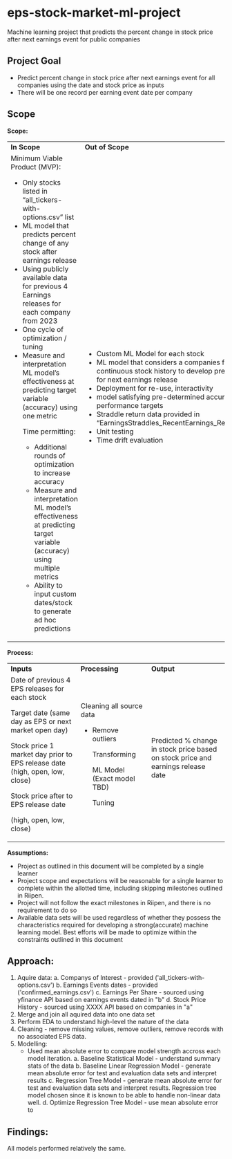 # eps-stock-market-ml-project
Machine learning project that predicts the percent change in stock price after next earnings event for public companies

## Project Goal

* Predict percent change in stock price after next earnings event for all companies using the date and stock price as inputs
* There will be one record per earning event date per company

## Scope
**Scope:**


<table>
  <tr>
   <td><strong>In Scope</strong>
   </td>
   <td><strong>Out of Scope</strong>
   </td>
  </tr>
  <tr>
   <td>Minimum Viable Product (MVP):
<ul>

<li>Only stocks listed in “all_tickers-with-options.csv” list

<li>ML model that predicts percent change of any stock after earnings release

<li>Using publicly available data for previous 4 Earnings releases for each company from 2023

<li>One cycle of optimization / tuning

<li>Measure and interpretation ML model’s effectiveness at predicting target variable (accuracy) using one metric

<p>
Time permitting:
<ul>

<li>Additional rounds of optimization to increase accuracy

<li>Measure and interpretation ML model’s effectiveness at predicting target variable (accuracy) using multiple metrics

<li>Ability to input custom dates/stock to generate ad hoc predictions
</li>
</ul>
</li>
</ul>
   </td>
   <td>
<ul>

<li>Custom ML Model for each stock  

<li>ML model that considers a companies full / continuous stock history to develop predictions for next earnings release

<li>Deployment for re-use, interactivity

<li>model satisfying pre-determined accuracy performance targets

<li>Straddle return data provided in “EarningsStraddles_RecentEarnings_Results.csv”

<li>Unit testing

<li>Time drift evaluation
</li>
</ul>
   </td>
  </tr>
</table>


**Process:**


<table>
  <tr>
   <td><strong>Inputs</strong>
   </td>
   <td><strong>Processing</strong>
   </td>
   <td><strong>Output</strong>
   </td>
  </tr>
  <tr>
   <td>Date of previous 4 EPS releases for each stock
<p>
Target date (same day as EPS or next market open day)
<p>
Stock price 1 market day prior to EPS release date (high, open, low, close) 
<p>
Stock price after to EPS release date
<p>
(high, open, low, close) 
   </td>
   <td>Cleaning all source data
<ul>

<li>Remove outliers

<p>
Transforming 
<p>
ML Model (Exact model TBD)
<p>
Tuning
</li>
</ul>
   </td>
   <td>Predicted % change in stock price based on stock price and earnings release date
   </td>
  </tr>
</table>


**Assumptions:**



* Project as outlined in this document will be completed by a single learner 
* Project scope and expectations will be reasonable for a single learner to complete within the allotted time, including skipping milestones outlined in Riipen.
* Project will not follow the exact milestones in Riipen, and there is no requirement to do so
* Available data sets will be used regardless of whether they possess the characteristics required for developing a strong(accurate) machine learning model. Best efforts will be made to optimize within the constraints outlined in this document


## Approach: 
1. Aquire data:
   a. Companys of Interest - provided ('all_tickers-with-options.csv')
   b. Earnings Events dates - provided ('confirmed_earnings.csv') 
   c. Earnings Per Share - sourced using yfinance API based on earnings events dated in "b"
   d. Stock Price History - sourced using XXXX API based on companies in "a"
2. Merge and join all aquired data into one data set
3. Perform EDA to understand high-level the nature of the data
4. Cleaning - remove missing values, remove outliers, remove records with no associated EPS data. 
5. Modelling:
   * Used mean absolute error to compare model strength accross each model iteration. 
   a. Baseline Statistical Model - understand summary stats of the data
   b. Baseline Linear Regression Model - generate mean absolute error for test and evaluation data sets and interpret results
   c.  Regression Tree Model - generate mean absolute error for test and evaluation data sets and interpret results. Regression tree model chosen since it is known to be able to handle non-linear data well.
   d. Optimize Regression Tree Model - use mean absolute error to 
   
   
## Findings: 

All models performed relatively the same. 

